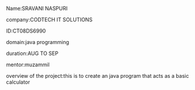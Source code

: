 Name:SRAVANI NASPURI

company:CODTECH IT SOLUTIONS

ID:CT08DS6990

domain:java programming

duration:AUG TO SEP

mentor:muzammil

overview of the project:this is to create an java program that acts as a basic calculator
